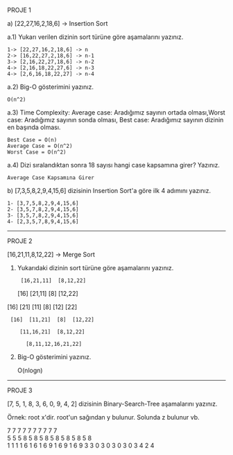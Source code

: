 PROJE 1

 a) [22,27,16,2,18,6] -> Insertion Sort

a.1) Yukarı verilen dizinin sort türüne göre aşamalarını yazınız.

    1-> [22,27,16,2,18,6] -> n
    2-> [16,22,27,2,18,6] -> n-1
    3-> [2,16,22,27,18,6] -> n-2
    4-> [2,16,18,22,27,6] -> n-3
    4-> [2,6,16,18,22,27] -> n-4

a.2) Big-O gösterimini yazınız.

    O(n^2)

a.3) Time Complexity: Average case: Aradığımız sayının ortada olması,Worst case: Aradığımız sayının sonda olması, Best case: Aradığımız sayının dizinin en başında olması.
    
    Best Case = O(n)
    Average Case = O(n^2)
    Worst Case = O(n^2)


a.4) Dizi sıralandıktan sonra 18 sayısı hangi case kapsamına girer? Yazınız.

    Average Case Kapsamına Girer



 b) [7,3,5,8,2,9,4,15,6] dizisinin Insertion Sort'a göre ilk 4 adımını yazınız.

    1- [3,7,5,8,2,9,4,15,6]
    2- [3,5,7,8,2,9,4,15,6]
    3- [3,5,7,8,2,9,4,15,6]
    4- [2,3,5,7,8,9,4,15,6]

-------------------------------------------------------------------------------------------------------------------------------------------

PROJE 2

[16,21,11,8,12,22] -> Merge Sort

1) Yukarıdaki dizinin sort türüne göre aşamalarını yazınız.

        [16,21,11]  [8,12,22]

     [16]  [21,11]  [8]  [12,22]

  [16]  [21]  [11]  [8]  [12]  [22]

     [16]  [11,21]  [8]  [12,22]
 
        [11,16,21]  [8,12,22]

          [8,11,12,16,21,22]


2) Big-O gösterimini yazınız.

    O(nlogn)

-------------------------------------------------------------------------------------------------------------------------------------------

PROJE 3

[7, 5, 1, 8, 3, 6, 0, 9, 4, 2] dizisinin Binary-Search-Tree aşamalarını yazınız.

Örnek: root x'dir. root'un sağından y bulunur. Solunda z bulunur vb.

7        7       7       7       7       7       7       7        7       7              
        5       5       5 8     5 8     5 8     5 8     5 8      5 8     5 8   
               1       1       1       1 6     1 6     1 6 9    1 6 9   1 6 9
                                3       3     0 3     0 3      0 3     0 3
                                                                  4     2 4